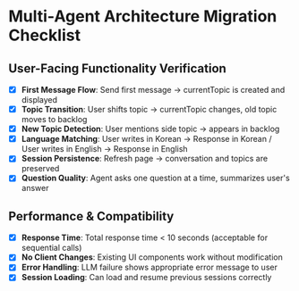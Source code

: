 # Multi-Agent Architecture Migration Checklist

## User-Facing Functionality Verification

- [x] **First Message Flow**: Send first message → currentTopic is created and displayed
- [x] **Topic Transition**: User shifts topic → currentTopic changes, old topic moves to backlog
- [x] **New Topic Detection**: User mentions side topic → appears in backlog
- [x] **Language Matching**: User writes in Korean → Response in Korean / User writes in English → Response in English
- [x] **Session Persistence**: Refresh page → conversation and topics are preserved
- [x] **Question Quality**: Agent asks one question at a time, summarizes user's answer

## Performance & Compatibility

- [x] **Response Time**: Total response time < 10 seconds (acceptable for sequential calls)
- [x] **No Client Changes**: Existing UI components work without modification
- [x] **Error Handling**: LLM failure shows appropriate error message to user
- [x] **Session Loading**: Can load and resume previous sessions correctly
